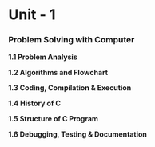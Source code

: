 # Unit - 1
### Problem Solving with Computer

**1.1 Problem Analysis**

**1.2 Algorithms and Flowchart**

**1.3 Coding, Compilation & Execution**

**1.4 History of C**

**1.5 Structure of C Program**

**1.6 Debugging, Testing & Documentation**
